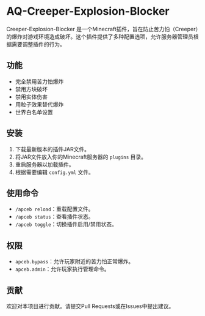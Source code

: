 # AQ-Creeper-Explosion-Blocker

Creeper-Explosion-Blocker 是一个Minecraft插件，旨在防止苦力怕（Creeper）的爆炸对游戏环境造成破坏。这个插件提供了多种配置选项，允许服务器管理员根据需要调整插件的行为。

## 功能

- 完全禁用苦力怕爆炸
- 禁用方块破坏
- 禁用实体伤害
- 用粒子效果替代爆炸
- 世界白名单设置

## 安装

1. 下载最新版本的插件JAR文件。
2. 将JAR文件放入你的Minecraft服务器的 `plugins` 目录。
3. 重启服务器以加载插件。
4. 根据需要编辑 `config.yml` 文件。

## 使用命令

- `/apceb reload`：重载配置文件。
- `/apceb status`：查看插件状态。
- `/apceb toggle`：切换插件启用/禁用状态。

## 权限

- `apceb.bypass`：允许玩家附近的苦力怕正常爆炸。
- `apceb.admin`：允许玩家执行管理命令。

## 贡献

欢迎对本项目进行贡献。请提交Pull Requests或在Issues中提出建议。
